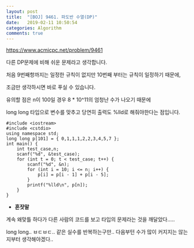 ```yaml
---
layout: post
title:  "[BOJ] 9461. 파도반 수열(DP)"
date:   2019-02-11 10:50:54
categories: Algorithm
comments: true
---
```


https://www.acmicpc.net/problem/9461  

다른 DP문제에 비해 쉬운 문제라고 생각합니다.  

처음 9번째항까지는 일정한 규칙이 없지만 10번째 부터는 규칙이 일정하기 때문에,  

조금만 생각하시면 바로 푸실 수 있습니다.  

유의할 점은 n이 100일 경우 8 * 10^11의 엄청난 수가 나오기 때문에  

long long 타입으로 변수를 맞추고 당연히 출력도 %lld로 해줘야한다는 점입니다.  


~~~
#include <iostream>
#include <cstdio>
using namespace std;
long long p[101] = { 0,1,1,1,2,2,3,4,5,7 };
int main() {
    int test_case,n;
    scanf("%d", &test_case);
    for (int t = 0; t < test_case; t++) {
        scanf("%d", &n);
        for (int i = 10; i <= n; i++) {
            p[i] = p[i - 1] + p[i - 5];
        }
        printf("%lld\n", p[n]);
    }
}
~~~

- **혼잣말**

계속 왜맞틀 하다가 다른 사람의 코드를 보고 타입의 문제라는 것을 깨달았다.....

long long.. ㅂㄷㅂㄷ.. 같은 실수를 반복하는구만.. 다음부턴 수가 많이 커지지는 않는지부터 생각해야겠다..

